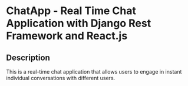 # ChatApp - Real Time Chat Application with Django Rest Framework and React.js

## Description
This is a real-time chat application that allows users to engage in instant individual conversations with different users.
